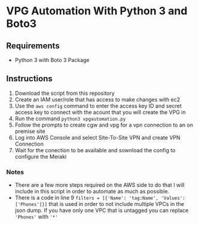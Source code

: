 # VPG Automation With Python 3 and Boto3

## Requirements 
- Python 3 with Boto 3 Package

## Instructions 

1. Download the script from this repository
2. Create an IAM user/role that has access to make changes with ec2
3. Use the `aws config` command to enter the access key ID and secret access key to connect with the acount that you will create the VPG in
4. Run the command `python3 vpgautomation.py` 
5. Follow the prompts to create cgw and vpg for a vpn connection to an on premise site
6. Log into AWS Console and select Site-To-Site VPN and create VPN Connection
7. Wait for the conection to be available and sownload the config to configure the Meraki

### Notes
- There are a few more steps required on the AWS side to do that I will include in this script in order to automate as much as possible.
- There is a code in line 9 `filters = [{'Name': 'tag:Name', 'Values': ['Phones']}]` that is used in order to not include multiple VPCs in the json dump. If you have only one VPC that is untagged you can replace `'Phones'` with `'*'`

